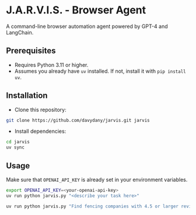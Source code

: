 # J.A.R.V.I.S. - Browser Agent

A command-line browser automation agent powered by GPT-4 and LangChain.

## Prerequisites
* Requires Python 3.11 or higher.
* Assumes you already have `uv` installed. If not, install it with `pip install uv`.

## Installation

* Clone this repository:

```bash
git clone https://github.com/davydany/jarvis.git jarvis
```

* Install dependencies:

```bash
cd jarvis
uv sync
```

## Usage

Make sure that `OPENAI_API_KEY` is already set in your environment variables.

```bash
export OPENAI_API_KEY=<your-openai-api-key>
uv run python jarvis.py "<describe your task here>"
```

```bash
uv run python jarvis.py "Find fencing companies with 4.5 or larger reviews in the Jacksonville Area."
```